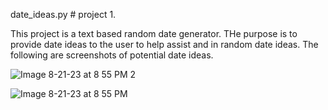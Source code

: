 date_ideas.py # project 1.

This project is a text based random date generator. THe purpose is to provide date ideas to the user to help assist and in random date ideas. The following are screenshots
of potential date ideas. 

![Image 8-21-23 at 8 55 PM 2](https://github.com/jeromecagado/projects/assets/128721661/bb801080-bd9b-4d74-939c-8807dcc7c976)


![Image 8-21-23 at 8 55 PM](https://github.com/jeromecagado/projects/assets/128721661/4f52cf23-1cb6-4587-88d5-b45a3741b67b)

